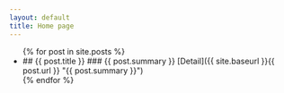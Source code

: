 ```yaml
---
layout: default
title: Home page
---
```

<ul>
{% for post in site.posts %}
  <li>
    ## {{ post.title }}
    ### {{ post.summary }}
    [Detail]({{ site.baseurl }}{{ post.url }} "{{ post.summary }}")
  </li>
{% endfor %}
</ul>
